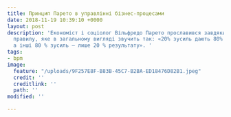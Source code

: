 ```yaml
---
title: Принцип Парето в управлінні бізнес-процесами
date: 2018-11-19 10:39:10 +0000
layout: post
description: 'Економіст і соціолог Вільфредо Парето прославився завдяки своєму емпіричному
  правилу, яке в загальному вигляді звучить так: «20% зусиль дають 80% результату,
  а інші 80 % зусиль — лише 20 % результату». '
tags:
- bpm
image:
  feature: "/uploads/9F257E8F-B83B-45C7-B2BA-ED18476D82B1.jpeg"
  credit: ''
  creditlink: ''
  path: ''
modified: ''

---
```

